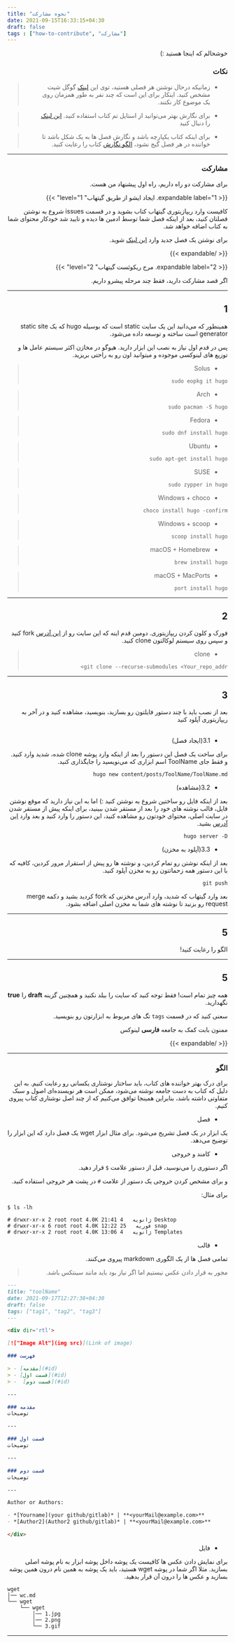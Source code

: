 ```yaml
---
title: "نحوه مشارکت"
date: 2021-09-15T16:33:15+04:30
draft: false
tags : ["how-to-contribute", "مشارکت"]
---
```


<div dir='rtl'>

خوشحالم که اینجا هستید :)

### نکات

> - زمانیکه درحال نوشتن هر فصلی هستید، توی این
> [لینک](https://docs.google.com/spreadsheets/d/1PXXUOklciHW1glSj9GU8d9ojZw6xKCQVZCAeUhGEg9U/edit?usp=sharing)
> گوگل شیت
> مشخص کنید. اینکار برای این است که چند نفر به طور همزمان روی یک موضوع کار نکنند.

> - برای نگارش بهتر می‌توانید از استایل تم کتاب استفاده کنید.
> [این لینک](https://cupper-hugo-theme.netlify.app/cupper-shortcodes/)
> را دنبال کنید

> - برای اینکه کتاب یکپارچه باشد و نگارش فصل ها به یک شکل باشد تا خواننده
> در هر فصل گیج نشود، 
> [الگو نگارش](#الگو)
> کتاب را رعایت کنید.


---

### مشارکت

برای مشارکت دو راه داریم، راه اول پیشنهاد من هست.

{{< expandable label="1. ایجاد ایشو از طریق گیتهاب" level="1" >}}

کافیست وارد ریپازیتوری گیتهاب کتاب بشوید و در قسمت
issues
شروع به نوشتن فصلتان کنید، بعد از اینکه فصل شما توسط ادمین ها دیده و تایید شد
خودکار محتوای شما به کتاب اضافه خواهد شد.

برای نوشتن یک فصل جدید وارد
[این لینک](https://github.com/bit-orbit/the-secret-bit/issues/new?assignees=shabane&labels=chapter&template=--------------.md&title=%D9%86%D8%A7%D9%85+%D9%81%D8%B5%D9%84%28%D8%A8%D9%87+%D8%A7%D9%86%DA%AF%D9%84%DB%8C%D8%B3%DB%8C%29)
شوید.

{{< /expandable >}}





{{< expandable label="2. مرج ریکوئست گیتهاب" level="2" >}}

اگر قصد مشارکت دارید، فقط چند مرحله پیشرو داریم.

---

## 1

همینطور که می‌دانید این یک سایت
static
است که بوسیله
hugo
که یک 
static site generator
است ساخته و توسعه داده می‌شود.

پس در قدم اول نیاز به نصب این ابزار دارید.
هیوگو در مخازن اکثر سیستم عامل ها و توزیع های لینوکسی موجوده و میتوانید اون رو به راحتی بریزید.

> - Solus
>
> `sudo eopkg it hugo`

> - Arch
>
>`sudo pacman -S hugo`

> - Fedora
>
> `sudo dnf install hugo`

> - Ubuntu
>
> `sudo apt-get install hugo`

> - SUSE
>
>`sudo zypper in hugo`

> - Windows + choco
>
>`choco install hugo -confirm`

> - Windows + scoop
>
>`scoop install hugo`

> - macOS + Homebrew
>
>`brew install hugo`

> - macOS + MacPorts
>
>`port install hugo`

---

## 2

فورک و کلون کردن ریپازیتوری.
دومین قدم اینه که این سایت رو از
[این آدرس](https://github.com/bit-orbit/the-secret-bit)
fork
کنید و سپس روی سیستم لوکالتون
clone
کنید.

> - clone
> 
> ```
> git clone --recurse-submodules <Your_repo_addr>
> ```

---

## 3

بعد از نصب باید با چند دستور فایلتون رو بسازید، بنویسید، مشاهده کنید و در
آخر به ریپازیتوری آپلود کنید
<br>
<br>

- 3.1(ایجاد فصل)

برای ساخت یک فصل این دستور را بعد از اینکه وارد پوشه
clone 
شده، شدید وارد کنید. و فقط جای
ToolName
اسم ابزاری که می‌نویسید را جایگذاری کنید.

```
hugo new content/posts/ToolName/ToolName.md
```

- 3.2(مشاهده)

بعد از اینکه فایل رو ساختین شروع به نوشتن کنید :)
اما به این نیاز دارید که موقع نوشتن فایل، قالب نوشته های خود را بعد از
مستقر شدن ببینید، برای اینکه پیش از مستقر شدن در سایت اصلی، محتوای خودتون رو مشاهده
کنید، این دستور را وارد کنید و بعد وارد
[این آدرس](http://localhost:1313/the-secret-bit/)
بشید.

```
hugo server -D
```

- 3.3(آپلود به مخزن)

بعد از اینکه نوشتن رو تمام کردین، و نوشته ها رو پیش از استقرار مرور کردین،
کافیه که با این دستور همه زحماتتون رو به مخزن آپلود کنید.

```
git push
```

بعد وارد گیتهاب که شدید، وارد آدرس مخزنی که
fork
کردید بشید و دکمه
merge request
رو بزنید تا نوشته های شما به مخزن اصلی اضافه بشود.

---

## 5

الگو را رعایت کنید!

---

## 5
همه چیز تمام است! فقط توجه کنید که سایت را بیلد نکنید
و همچنین گزینه
**draft**
را
**true**
نگهدارید.

سعنی کنید که در قسمت
`tags`
تگ های مربوط به ابزارتون رو بنویسید.


ممنون بابت کمک به جامعه **فارسی** لینوکس

{{< /expandable >}}


</div>


---


<div dir='rtl'>


### الگو

برای درک بهتر خواننده های کتاب، باید ساختار نوشتاری یکسانی رو رعایت کنیم.
به این دلیل که کتاب به دست جامعه نوشته می‌شود، ممکن است هر نویسنده‌ای اصول و سبک متفاوتی
داشته باشد، بنابراین همینجا توافق می‌کنیم که از چند اصل نوشتاری کتاب پیروی کنیم.

- فصل

یک ابزار در یک فصل تشریح می‌شود.
برای مثال ابزار
wget
یک فصل دارد که این ابزار را توضیح می‌دهد.

- کامند و خروجی

اگر دستوری را می‌نوسید، قبل از دستور علامت
`$`
قرار دهید.

و برای مشخص کردن خروجی یک دستور از علامت
`#`
در پشت هر خروجی استفاده کنید.

برای مثال:

<div dir='ltr'>

```
$ ls -lh

# drwxr-xr-x 2 root root 4.0K ژانویه   4 21:41 Desktop
# drwxr-xr-x 6 root root 4.0K فوریه   25 12:22 snap
# drwxr-xr-x 2 root root 4.0K ژانویه   4 13:06 Templates
```

</div>

- قالب

تمامی فصل ها از یک الگوری
markdown
پیروی می‌کنند.

> مجور به قرار دادن عکس نیستیم اما اگر نیاز بود باید مانند سینتکس باشد.

<div dir='ltr'>

```md
---
title: "toolName"
date: 2021-09-17T12:27:38+04:30
draft: false
tags: ["tag1", "tag2", "tag3"]
---

<div dir='rtl'>

[!["Image Alt"](img src)](Link of image)

### فهرست

> - [مقدمه](#id)
> - [قسمت اول](#id)
> -  [قسمت دوم](#id)

---

### مقدمه
توضیحات

---

### قسمت اول
توضیحات

---

### قسمت دوم
توضیحات

---

Author or Authors:

- *[Yourname](your github/gitlab)* | **<yourMail@example.com>**
- *[Author2](Author2 github/gitlab)* | **<yourMail@example.com>**

</div>

```
</div>


- فایل


برای نمایش دادن عکس ها کافیست یک پوشه داخل پوشه ابزار به نام پوشه اصلی بسازید.
مثلا اگر شما در پوشه
wget
هستید، باید یک پوشه به همین نام درون همین پوشه بسازید
و عکس ها را درون آن قرار بدهید.

<div dir='ltr'>


```
wget
│── wc.md
└── wget
    └── wget
        │── 1.jpg
        │── 2.png
        └── 3.gif
```
</div>


---

</div>